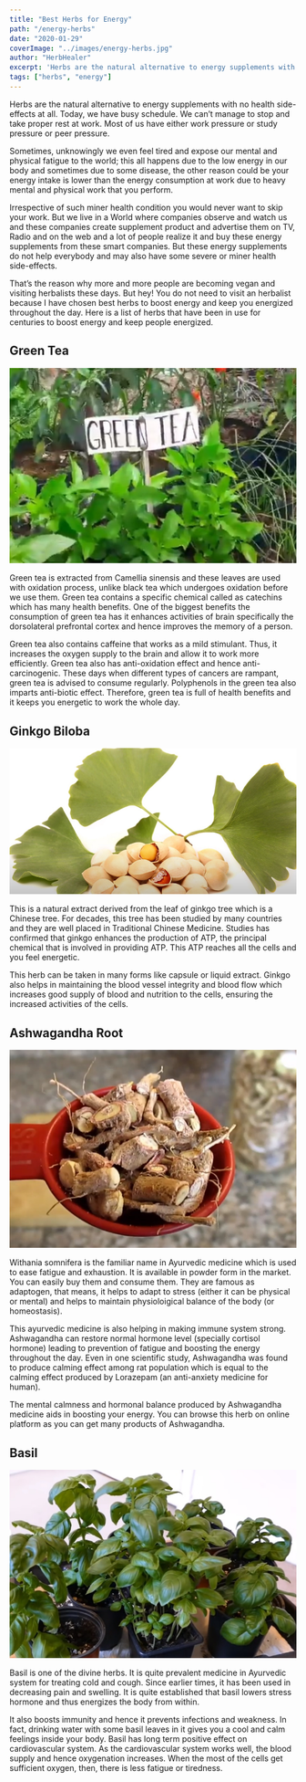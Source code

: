 ```yaml
---
title: "Best Herbs for Energy"
path: "/energy-herbs"
date: "2020-01-29"
coverImage: "../images/energy-herbs.jpg"
author: "HerbHealer"
excerpt: 'Herbs are the natural alternative to energy supplements with no health side-effects at all. Today, we have busy schedule. We can’t manage to stop and take proper rest at work. Most of us have either work pressure or study pressure or peer pressure.'
tags: ["herbs", "energy"]
---
```

Herbs are the natural alternative to energy supplements with no health side-effects at all. Today, we have busy schedule. We can’t manage to stop and take proper rest at work. Most of us have either work pressure or study pressure or peer pressure.

Sometimes, unknowingly we even feel tired and expose our mental and physical fatigue to the world; this all happens due to the low energy in our body and sometimes due to some disease, the other reason could be your energy intake is lower than the energy consumption at work due to heavy mental and physical work that you perform.

Irrespective of such miner health condition you would never want to skip your work. But we live in a World where companies observe and watch us and these companies create supplement product and advertise them on TV, Radio and on the web and a lot of people realize it and buy these energy supplements from these smart companies. But these energy supplements do not help everybody and may also have some severe or miner health side-effects.

That’s the reason why more and more people are becoming vegan and visiting herbalists these days. But hey! You do not need to visit an herbalist because I have chosen best herbs to boost energy and keep you energized throughout the day. Here is a list of herbs that have been in use for centuries to boost energy and keep people energized.

## Green Tea      
![green tea for energy](..//images/energy-green-tea.jpg)

Green tea is extracted from Camellia sinensis and these leaves are used with oxidation process, unlike black tea which undergoes oxidation before we use them. Green tea contains a specific chemical called as catechins which has many health benefits. One of the biggest benefits the consumption of green tea has it enhances activities of brain specifically the dorsolateral prefrontal cortex and hence improves the memory of a person.

Green tea also contains caffeine that works as a mild stimulant. Thus, it increases the oxygen supply to the brain and allow it to work more efficiently. Green tea also has anti-oxidation effect and hence anti-carcinogenic. These days when different types of cancers are rampant, green tea is advised to consume regularly. Polyphenols in the green tea also imparts anti-biotic effect. Therefore, green tea is full of health benefits and it keeps you energetic to work the whole day.

## Ginkgo Biloba
![ginkgo biloba for energy](..//images/Ginkgo-Biloba.jpg)

This is a natural extract derived from the leaf of ginkgo tree which is a Chinese tree. For decades, this tree has been studied by many countries and they are well placed in Traditional Chinese Medicine. Studies has confirmed that ginkgo enhances the production of ATP, the principal chemical that is involved in providing ATP. This ATP reaches all the cells and you feel energetic.

This herb can be taken in many forms like capsule or liquid extract. Ginkgo also helps in maintaining the blood vessel integrity and blood flow which increases good supply of blood and nutrition to the cells, ensuring the increased activities of the cells.

## Ashwagandha Root
![Ashwagandha Root for energy](..//images/Ashwagandha-Root.jpg)

Withania somnifera is the familiar name in Ayurvedic medicine which is used to ease fatigue and exhaustion. It is available in powder form in the market. You can easily buy them and consume them. They are famous as adaptogen, that means, it helps to adapt to stress (either it can be physical or mental) and helps to maintain physioloigical balance of the body (or homeostasis).

This ayurvedic medicine is also helping in making immune system strong. Ashwagandha can restore normal hormone level (specially cortisol hormone) leading to prevention of fatigue and boosting the energy throughout the day. Even in one scientific study, Ashwagandha was found to produce calming effect among rat population which is equal to the calming effect produced by Lorazepam (an anti-anxiety medicine for human).
 
The mental calmness and hormonal balance produced by Ashwagandha medicine aids in boosting your energy. You can browse this herb on online platform as you can get many products of Ashwagandha.

## Basil
![Basil for energy](..//images/basil-for-energy.jpg)

Basil is one of the divine herbs. It is quite prevalent medicine in Ayurvedic system for treating cold and cough. Since earlier times, it has been used in decreasing pain and swelling. It is quite established that basil lowers stress hormone and thus energizes the body from within.

It also boosts immunity and hence it prevents infections and weakness. In fact, drinking water with some basil leaves in it gives you a cool and calm feelings inside your body. Basil has long term positive effect on cardiovascular system. As the cardiovascular system works well, the blood supply and hence oxygenation increases. When the most of the cells get sufficient oxygen, then, there is less fatigue or tiredness.


